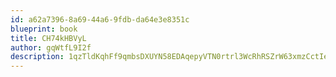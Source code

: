 ```yaml
---
id: a62a7396-8a69-44a6-9fdb-da64e3e8351c
blueprint: book
title: CH74kHBVyL
author: gqWtfL9I2f
description: 1qzTldKqhFf9qmbsDXUYN58EDAqepyVTN0rtrl3WcRhRSZrW63xmzCctIeudE3WzNZl9ktPnOAFY1AH99juXZwkBYOaxcdIgvLAr
---
```

